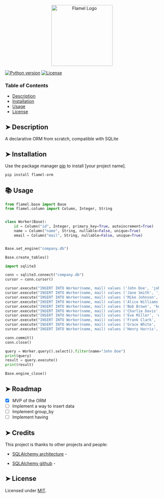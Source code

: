 
<center>
<img src="logo/logo_flamel.jpeg" alt="Flamel Logo" width="200"/>
</center>

[![Python version](https://img.shields.io/pypi/pyversions/your-project-name.svg)](https://pypi.org/project/your-project-name/)
[![License](https://img.shields.io/pypi/l/your-project-name.svg)](https://pypi.org/project/your-project-name/)

### Table of Contents

* [Description](#description)
* [Installation](#installation)
* [Usage](#usage)
* [License](#license)


## ➤ Description

A declarative ORM from scratch, compatible with SQLite

## ➤ Installation

Use the package manager [pip](https://pip.pypa.io/en/stable/) to install [your project name].

```bash
pip install flamel-orm
```

## 📚 Usage

```python
from flamel.base import Base
from flamel.column import Column, Integer, String


class Worker(Base):
    id = Column("id", Integer, primary_key=True, autoincrement=True)
    name = Column("name", String, nullable=False, unique=True)
    email = Column("mail", String, nullable=False, unique=True)


Base.set_engine("company.db")

Base.create_tables()

import sqlite3

conn = sqlite3.connect("company.db")
cursor = conn.cursor()

cursor.execute("INSERT INTO Worker(name, mail) values ('John Doe', 'john.doe@example.com')")
cursor.execute("INSERT INTO Worker(name, mail) values ('Jane Smith', 'jane.smith@example.com')")
cursor.execute("INSERT INTO Worker(name, mail) values ('Mike Johnson', 'mike.johnson@example.com')")
cursor.execute("INSERT INTO Worker(name, mail) values ('Alice Williams', 'alice.williams@example.com')")
cursor.execute("INSERT INTO Worker(name, mail) values ('Bob Brown', 'bob.brown@example.com')")
cursor.execute("INSERT INTO Worker(name, mail) values ('Charlie Davis', 'charlie.davis@example.com')")
cursor.execute("INSERT INTO Worker(name, mail) values ('Eve Miller', 'eve.miller@example.com')")
cursor.execute("INSERT INTO Worker(name, mail) values ('Frank Clark', 'frank.clark@example.com')")
cursor.execute("INSERT INTO Worker(name, mail) values ('Grace White', 'grace.white@example.com')")
cursor.execute("INSERT INTO Worker(name, mail) values ('Henry Harris', 'henry.harris@example.com')")

conn.commit()
conn.close()

query = Worker.query().select().filter(name="John Doe")
print(query)
result = query.execute()
print(result)

Base.engine_close()
```

## ➤ Roadmap

- [x] MVP of the ORM
- [ ] Implement a way to insert data
- [ ] Implement group_by
- [ ] Implement having

## ➤ Credits

This project is thanks to other projects and people:

- [SQLAlchemy architecture](https://aosabook.org/en/v2/sqlalchemy.html) -

- [SQLAlchemy github](https://github.com/sqlalchemy/sqlalchemy) -

## ➤ License

Licensed under [MIT](https://opensource.org/licenses/MIT).
